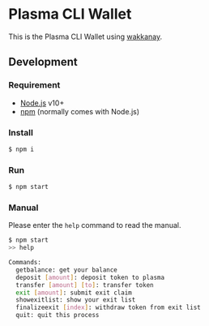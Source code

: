 # Plasma CLI Wallet

This is the Plasma CLI Wallet using [wakkanay](https://github.com/cryptoeconomicslab/wakkanay).

## Development

### Requirement

- [Node.js](https://nodejs.org/) v10+
- [npm](https://www.npmjs.com/) (normally comes with Node.js)

### Install

```bash
$ npm i
```

### Run

```bash
$ npm start
```

### Manual

Please enter the `help` command to read the manual.

```bash
$ npm start
>> help

Commands:
  getbalance: get your balance
  deposit [amount]: deposit token to plasma
  transfer [amount] [to]: transfer token
  exit [amount]: submit exit claim
  showexitlist: show your exit list
  finalizeexit [index]: withdraw token from exit list
  quit: quit this process
```
